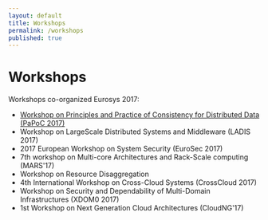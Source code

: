 ```yaml
---
layout: default
title: Workshops
permalink: /workshops
published: true
---
```

# Workshops

Workshops co-organized Eurosys 2017:

* <a href="http://software.imdea.org/Conferences/PAPOC17/" target="_blank"> Workshop on Principles and Practice of Consistency for Distributed Data (PaPoC 2017)</a>
* Workshop on LargeScale Distributed Systems and Middleware (LADIS 2017)
* 2017 European Workshop on System Security (EuroSec 2017)
* 7th workshop on Multi-core Architectures and Rack-Scale computing (MARS'17) 
* Workshop on Resource Disaggregation
* 4th International Workshop on Cross-Cloud Systems (CrossCloud 2017)
* Workshop on Security and Dependability of Multi-Domain Infrastructures (XDOM0 2017)
* 1st Workshop on Next Generation Cloud Architectures (CloudNG'17)


